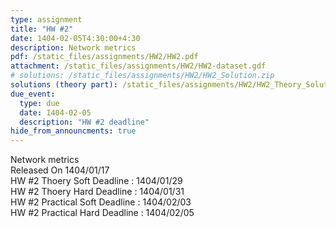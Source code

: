 ```yaml
---
type: assignment
title: "HW #2"
date: 1404-02-05T4:30:00+4:30
description: Network metrics
pdf: /static_files/assignments/HW2/HW2.pdf
attachment: /static_files/assignments/HW2/HW2-dataset.gdf
# solutions: /static_files/assignments/HW2/HW2_Solution.zip
solutions (theory part): /static_files/assignments/HW2/HW2_Theory_Solution.pdf
due_event:
  type: due
  date: 1404-02-05
  description: "HW #2 deadline"
hide_from_announcments: true
---
```


Network metrics<br>
Released On 1404/01/17<br>
HW #2 Thoery Soft Deadline : 1404/01/29 <br>
HW #2 Thoery Hard Deadline : 1404/01/31 <br>
HW #2 Practical Soft Deadline : 1404/02/03 <br>
HW #2 Practical Hard Deadline : 1404/02/05
